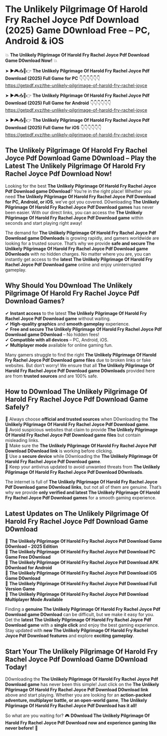 # The Unlikely Pilgrimage Of Harold Fry Rachel Joyce Pdf Download (2025) Game D0wnload Free – PC, Android & iOS

💥 **The Unlikely Pilgrimage Of Harold Fry Rachel Joyce Pdf Download Game D0wnload Now!** 💥  

➤ ►🎮📥📱👉 **The Unlikely Pilgrimage Of Harold Fry Rachel Joyce Pdf Download (2025) Full Game for PC** 👇👇👇👇👇👇  
https://getpdf.xyz/the-unlikely-pilgrimage-of-harold-fry-rachel-joyce  

➤ ►🎮📥📱👉 **The Unlikely Pilgrimage Of Harold Fry Rachel Joyce Pdf Download (2025) Full Game for Android** 👇👇👇👇👇👇  
https://getpdf.xyz/the-unlikely-pilgrimage-of-harold-fry-rachel-joyce  

➤ ►🎮📥📱👉 **The Unlikely Pilgrimage Of Harold Fry Rachel Joyce Pdf Download (2025) Full Game for iOS** 👇👇👇👇👇👇  
https://getpdf.xyz/the-unlikely-pilgrimage-of-harold-fry-rachel-joyce  

## The Unlikely Pilgrimage Of Harold Fry Rachel Joyce Pdf Download Game D0wnload – Play the Latest The Unlikely Pilgrimage Of Harold Fry Rachel Joyce Pdf Download Now!

Looking for the best **The Unlikely Pilgrimage Of Harold Fry Rachel Joyce Pdf Download game D0wnload**? You’re in the right place! Whether you need **The Unlikely Pilgrimage Of Harold Fry Rachel Joyce Pdf Download for PC, Android, or iOS**, we’ve got you covered. D0wnloading **The Unlikely Pilgrimage Of Harold Fry Rachel Joyce Pdf Download games** has never been easier. With our direct links, you can access the **The Unlikely Pilgrimage Of Harold Fry Rachel Joyce Pdf Download game** within seconds and start playing right away!  

The demand for **The Unlikely Pilgrimage Of Harold Fry Rachel Joyce Pdf Download game D0wnloads** is growing rapidly, and gamers worldwide are looking for a trusted source. That’s why we provide **safe and secure The Unlikely Pilgrimage Of Harold Fry Rachel Joyce Pdf Download game D0wnloads** with no hidden charges. No matter where you are, you can instantly get access to the **latest The Unlikely Pilgrimage Of Harold Fry Rachel Joyce Pdf Download game** online and enjoy uninterrupted gameplay.  

## **Why Should You D0wnload The Unlikely Pilgrimage Of Harold Fry Rachel Joyce Pdf Download Games?**  

✔ **Instant access** to the latest **The Unlikely Pilgrimage Of Harold Fry Rachel Joyce Pdf Download game** without waiting.  
✔ **High-quality graphics** and **smooth gameplay** experience.  
✔ **Free and secure The Unlikely Pilgrimage Of Harold Fry Rachel Joyce Pdf Download game D0wnload** – No hidden fees!  
✔ **Compatible with all devices** – PC, Android, iOS.  
✔ **Multiplayer mode** available for online gaming fun.  

Many gamers struggle to find the right **The Unlikely Pilgrimage Of Harold Fry Rachel Joyce Pdf Download game files** due to broken links or fake websites. But don’t worry! We ensure that all **The Unlikely Pilgrimage Of Harold Fry Rachel Joyce Pdf Download game D0wnloads** provided here are from **trusted sources** and are 100% safe.  

## **How to D0wnload The Unlikely Pilgrimage Of Harold Fry Rachel Joyce Pdf Download Game Safely?**  

📌 Always choose **official and trusted sources** when D0wnloading the **The Unlikely Pilgrimage Of Harold Fry Rachel Joyce Pdf Download game**.  
📌 Avoid suspicious websites that claim to provide **The Unlikely Pilgrimage Of Harold Fry Rachel Joyce Pdf Download game files** but contain misleading links.  
📌 Make sure the **The Unlikely Pilgrimage Of Harold Fry Rachel Joyce Pdf Download D0wnload link** is working before clicking.  
📌 Use a **secure device** while D0wnloading the **The Unlikely Pilgrimage Of Harold Fry Rachel Joyce Pdf Download game**.  
📌 Keep your antivirus updated to avoid unwanted threats from **The Unlikely Pilgrimage Of Harold Fry Rachel Joyce Pdf Download D0wnloads**.  

The internet is full of **The Unlikely Pilgrimage Of Harold Fry Rachel Joyce Pdf Download game D0wnload links**, but not all of them are genuine. That’s why we provide **only verified and latest The Unlikely Pilgrimage Of Harold Fry Rachel Joyce Pdf Download games** for a smooth gaming experience.  

## **Latest Updates on The Unlikely Pilgrimage Of Harold Fry Rachel Joyce Pdf Download Game D0wnload**  

🔹 **The Unlikely Pilgrimage Of Harold Fry Rachel Joyce Pdf Download Game D0wnload – 2025 Edition**  
🔹 **The Unlikely Pilgrimage Of Harold Fry Rachel Joyce Pdf Download PC Game Free D0wnload**  
🔹 **The Unlikely Pilgrimage Of Harold Fry Rachel Joyce Pdf Download APK D0wnload for Android**  
🔹 **The Unlikely Pilgrimage Of Harold Fry Rachel Joyce Pdf Download iOS Game D0wnload**  
🔹 **The Unlikely Pilgrimage Of Harold Fry Rachel Joyce Pdf Download Full Version Game**  
🔹 **The Unlikely Pilgrimage Of Harold Fry Rachel Joyce Pdf Download Multiplayer Mode Available**  

Finding a **genuine The Unlikely Pilgrimage Of Harold Fry Rachel Joyce Pdf Download game D0wnload** can be difficult, but we make it easy for you. Get the **latest The Unlikely Pilgrimage Of Harold Fry Rachel Joyce Pdf Download game** with a **single click** and enjoy the best gaming experience. Stay updated with **new The Unlikely Pilgrimage Of Harold Fry Rachel Joyce Pdf Download features** and explore **exciting gameplay**.  

## **Start Your The Unlikely Pilgrimage Of Harold Fry Rachel Joyce Pdf Download Game D0wnload Today!**  

D0wnloading the **The Unlikely Pilgrimage Of Harold Fry Rachel Joyce Pdf Download game** has never been this simple! Just click on the **The Unlikely Pilgrimage Of Harold Fry Rachel Joyce Pdf Download D0wnload link** above and start playing. Whether you are looking for an **action-packed adventure, multiplayer battle, or an open-world game**, **The Unlikely Pilgrimage Of Harold Fry Rachel Joyce Pdf Download has it all!**  

So what are you waiting for? 🎮 **D0wnload The Unlikely Pilgrimage Of Harold Fry Rachel Joyce Pdf Download now and experience gaming like never before!** 🚀  